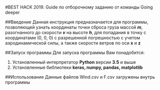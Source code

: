 #BEST HACK 2019. Guide по отборочному заданию от команды Going deeper


##Введение
Данная инструкция предназначается для программы, позволяющей узнать координаты точки сброса груза массой ***m***, разогнанного до скорости ***v*** на высоте ***h***, для попадания в точку с координатами (0, 0, 0) с разрешенной погрешностью с учетом аэродинамической силы, а также скорости ветров по оси **x** и **z**

##Запуск программы
Для запуска программы Вам понадобится:
1. Установленный интерпретатор **Python** версии **3.5** и выше
2. Установленные библиотеки **keras, numpy, pandas, matplotlib**


##Использование
Данные файлов Wind.csv и F.csv загружены внутрь программы